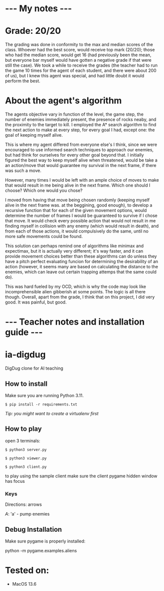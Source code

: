# --- My notes ---

# Grade: 20/20
The grading was done in conformity to the max and median scores of the class. Whoever had the best score, would receive top mark (20/20); those who had the median score, would get 16 (had previously been the mean, but everyone bar myself would have gotten a negative grade if that were still the case). We took a while to receive the grades (the teacher had to run the game 10 times for the agent of each student, and there were about 200 of us), but I knew this agent was special, and had little doubt it would perform the best.


# About the agent's algorithm
The agents objective vary in function of the level, the game step, the number of enemies immediately present, the presence of rocks neaby, and the proximity to the target to kill. I employed the A* search algorithm to find the next action to make at every step, for every goal I had, except one: the goal of keeping myself alive.

This is where my agent differed from everyone else's I think, since we were encouraged to use informed search techniques to approach our enemies, but had think for ourselves for every other goal beyond that. I initially figured the best way to keep myself alive when threatened, would be take a an action/move that would guarantee my survival in the next frame, if there was such a move. 

However, many times I would be left with an ample choice of moves to make that would result in me being alive in the next frame. Which one should I choose? Which one would you chose?

I moved from having that move being chosen randomly (keeping myself alive in the next frame was. at the beggining, good enough), to develop a recursive function that for each of the given movement options, would determine the number of frames I would be guaranteed to survive if I chose that move. It would check every possible action that would not result in me finding myself in collision with any enemy (which would result in death), and from each of those actions, it would compulsively do the same, until no more safe movements could be found. 

This solution can perhaps remind one of algorithms like minimax and expectimax, but it is actually very different; it's way faster, and it can provide movement choices better than these algorithms can do unless they have a pitch perfect evaluating funcion for determining the desirability of an action (however, it seems many are based on calculating the distance to the enemies, which can leave out certain trapping attemps that the same could do).

This was hard fueled by my OCD, which is why the code may look like incomprehensible alien gibberish at some points. The logic is all there though. Overall, apart from the grade, I think that on this project, I did very good. It was painful, but good.




# --- Teacher notes and installation guide ---

# ia-digdug
DigDug clone for AI teaching


## How to install

Make sure you are running Python 3.11.

`$ pip install -r requirements.txt`

*Tip: you might want to create a virtualenv first*

## How to play

open 3 terminals:

`$ python3 server.py`

`$ python3 viewer.py`

`$ python3 client.py`

to play using the sample client make sure the client pygame hidden window has focus

### Keys

Directions: arrows

*A*: 'a' - pump enemies

## Debug Installation

Make sure pygame is properly installed:

python -m pygame.examples.aliens

# Tested on:
- MacOS 13.6

